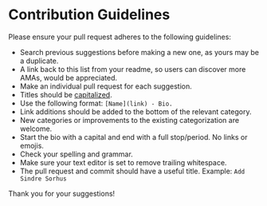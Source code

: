 # Contribution Guidelines

Please ensure your pull request adheres to the following guidelines:

- Search previous suggestions before making a new one, as yours may be a duplicate.
- A link back to this list from your readme, so users can discover more AMAs, would be appreciated.
- Make an individual pull request for each suggestion.
- Titles should be [capitalized](http://grammar.yourdictionary.com/capitalization/rules-for-capitalization-in-titles.html).
- Use the following format: `[Name](link) - Bio.`
- Link additions should be added to the bottom of the relevant category.
- New categories or improvements to the existing categorization are welcome.
- Start the bio with a capital and end with a full stop/period. No links or emojis.
- Check your spelling and grammar.
- Make sure your text editor is set to remove trailing whitespace.
- The pull request and commit should have a useful title. Example: `Add Sindre Sorhus`

Thank you for your suggestions!
